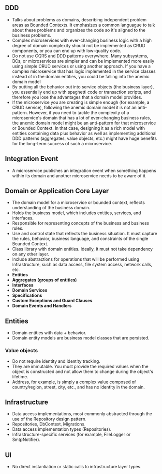 ## DDD
- Talks about problems as domains, describing independent problem areas as Bounded Contexts. It emphasizes a common languague to talk about these problems and organizes the code so it's aligned to the business problems.
- Complex microservices with ever-changing business logic with a high degree of domain complexity should not be implemented as CRUD components, or you can end up with low-quality code.
- Do not use CQRS and DDD patterns everywhere. Many subsystems, BCs, or microservices are simpler and can be implemented more easily using simple CRUD services or using another approach.
If you have a complex microservice that has logic implemented in the service classes instead of in the domain entities, you could be falling into the anemic domain model
- By putting all the behavior out into service objects (the business layer), you essentially end up with spaghetti code or transaction scripts, and therefore you lose the advantages that a domain model provides.
- If the microservice you are creating is simple enough (for example, a CRUD service), following the anemic domain model it is not an anti-pattern. However, if you need to tackle the complexity of a microservice's domain that has a lot of ever-changing business rules, the anemic domain model might be an anti-pattern for that microservice or Bounded Context. In that case, designing it as a rich model with entities containing data plus behavior as well as implementing additional DDD patterns (aggregates, value objects, etc.) might have huge benefits for the long-term success of such a microservice.


## Integration Event
- A microservice publishes an integration event when something happens within its domain and another microservice needs to be aware of it.

## Domain or Application Core Layer
- The domain model for a microservice or bounded context, reflects understanding of the business domain.
- Holds the business model, which includes entities, services, and interfaces.
- Responsible for representing concepts of the business and business rules.
- Use and control state that reflects the business situation. It must capture the rules, behavior, business language, and constraints of the single Bounded Context.
- Class library with domain entities. Ideally, it must not take dependency on any other layer.
- Include abstractions for operations that will be performed using Infrastructure, such as data access, file system access, network calls, etc.
- **Entities**
- **Aggregates (groups of entities)**
- **Interfaces**
- **Domain Services**
- **Specifications**
- **Custom Exceptions and Guard Clauses**
- **Domain Events and Handlers**

## Entities
- Domain entities with data + behavior.
- Domain entity models are business model classes that are persisted.

### Value objects
- Do not require identity and identity tracking.
- They are immutable. You must provide the required values when the object is constructed and not allow them to change during the object's lifetime.
- Address, for example, is simply a complex value composed of country/region, street, city, etc., and has no identity in the domain.

## Infrastructure
- Data access implementations, most commonly abstracted through the use of the Repository design pattern.
- Repositories, DbContext, Migrations.
- Data access implementation types (Repositories).
- Infrastructure-specific services (for example, FileLogger or SmtpNotifier).

## UI
- No direct instantiation or static calls to infrastructure layer types.

